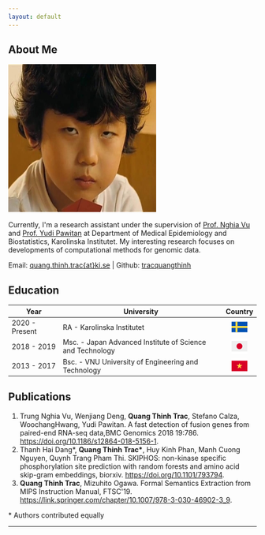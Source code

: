 ```yaml
---
layout: default
---
```


## About Me

<img class="profile-picture" src="me.jpg">

Currently, I'm a research assistant under the supervision of <a href="https://staff.ki.se/people/nghvu">Prof. Nghia Vu</a> and <a href="http://fafner.meb.ki.se/personal/yudpaw/" target="_blank">Prof. Yudi Pawitan</a> at Department of Medical Epidemiology and Biostatistics, Karolinska Institutet. My interesting research focuses on developments of computational methods for genomic data.

Email: <a href="mailto:quang.thinh.trac@ki.se">quang.thinh.trac{at}ki.se</a> \| Github: <a href="https://github.com/tracquangthinh">tracquangthinh</a>

## Education

Year | University | Country
------|-------|--
2020 - Present | RA - Karolinska Institutet | <img src="img/sweden.png" style="width:32px;height:32px;display: block;margin-left: auto;margin-right: auto;">
2018 - 2019 | Msc. - Japan Advanced Institute of Science and Technology| <img src="img/japan.png" style="width:32px;height:32px;display: block;margin-left: auto;margin-right: auto;">
2013 - 2017 | Bsc. - VNU University of Engineering and Technology| <img src="img/vietnam.png" style="width:32px;height:32px;display: block;margin-left: auto;margin-right: auto;">

<!-- Here is a blockquote

> To a great mind, nothing is little -->

## Publications

1. Trung Nghia Vu, Wenjiang Deng, **Quang Thinh Trac**, Stefano Calza, WoochangHwang, Yudi Pawitan. A fast detection of fusion genes from paired-end RNA-seq data,BMC Genomics 2018 19:786. <a href="https://doi.org/10.1186/s12864-018-5156-1">https://doi.org/10.1186/s12864-018-5156-1</a>.
2. Thanh Hai Dang\*, **Quang Thinh Trac\***, Huy Kinh Phan, Manh Cuong Nguyen, Quynh Trang Pham Thi. SKIPHOS: non-kinase specific phosphorylation site prediction with random forests and amino acid skip-gram embeddings, biorxiv. <a href="https://doi.org/10.1101/793794">https://doi.org/10.1101/793794</a>.
3. **Quang Thinh Trac**, Mizuhito Ogawa. Formal Semantics Extraction from MIPS Instruction Manual, FTSC'19. <a href="https://www.springerprofessional.de/en/formal-semantics-extraction-from-mips-instruction-manual/17929274">https://link.springer.com/chapter/10.1007/978-3-030-46902-3_9</a>.

\* Authors contributed equally

---
